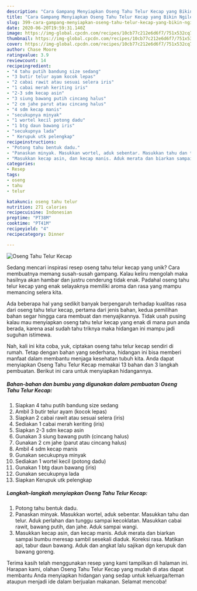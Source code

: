 ```yaml
---
description: "Cara Gampang Menyiapkan Oseng Tahu Telur Kecap yang Bikin Ngiler"
title: "Cara Gampang Menyiapkan Oseng Tahu Telur Kecap yang Bikin Ngiler"
slug: 399-cara-gampang-menyiapkan-oseng-tahu-telur-kecap-yang-bikin-ngiler
date: 2020-06-20T19:59:31.140Z
image: https://img-global.cpcdn.com/recipes/10cb77c212e6d6f7/751x532cq70/oseng-tahu-telur-kecap-foto-resep-utama.jpg
thumbnail: https://img-global.cpcdn.com/recipes/10cb77c212e6d6f7/751x532cq70/oseng-tahu-telur-kecap-foto-resep-utama.jpg
cover: https://img-global.cpcdn.com/recipes/10cb77c212e6d6f7/751x532cq70/oseng-tahu-telur-kecap-foto-resep-utama.jpg
author: Chase Moore
ratingvalue: 3.9
reviewcount: 14
recipeingredient:
- "4 tahu putih bandung size sedang"
- "3 butir telur ayam kocok lepas"
- "2 cabai rawit atau sesuai selera iris"
- "1 cabai merah keriting iris"
- "2-3 sdm kecap asin"
- "3 siung bawang putih cincang halus"
- "2 cm jahe parut atau cincang halus"
- "4 sdm kecap manis"
- "secukupnya minyak"
- "1 wortel kecil potong dadu"
- "1 btg daun bawang iris"
- "secukupnya lada"
- " Kerupuk utk pelengkap"
recipeinstructions:
- "Potong tahu bentuk dadu."
- "Panaskan minyak. Masukkan wortel, aduk sebentar. Masukkan tahu dan telur. Aduk perlahan dan tunggu sampai kecoklatan. Masukkan cabai rawit, bawang putih, dan jahe. Aduk sampai wangi."
- "Masukkan kecap asin, dan kecap manis. Aduk merata dan biarkan sampai bumbu meresap sambil sesekali diaduk. Koreksi rasa. Matikan api, tabur daun bawang. Aduk dan angkat lalu sajikan dgn kerupuk dan bawang goreng."
categories:
- Resep
tags:
- oseng
- tahu
- telur

katakunci: oseng tahu telur 
nutrition: 271 calories
recipecuisine: Indonesian
preptime: "PT38M"
cooktime: "PT41M"
recipeyield: "4"
recipecategory: Dinner

---
```



![Oseng Tahu Telur Kecap](https://img-global.cpcdn.com/recipes/10cb77c212e6d6f7/751x532cq70/oseng-tahu-telur-kecap-foto-resep-utama.jpg)

Sedang mencari inspirasi resep oseng tahu telur kecap yang unik? Cara membuatnya memang susah-susah gampang. Kalau keliru mengolah maka hasilnya akan hambar dan justru cenderung tidak enak. Padahal oseng tahu telur kecap yang enak selayaknya memiliki aroma dan rasa yang mampu memancing selera kita.



Ada beberapa hal yang sedikit banyak berpengaruh terhadap kualitas rasa dari oseng tahu telur kecap, pertama dari jenis bahan, kedua pemilihan bahan segar hingga cara membuat dan menyajikannya. Tidak usah pusing kalau mau menyiapkan oseng tahu telur kecap yang enak di mana pun anda berada, karena asal sudah tahu triknya maka hidangan ini mampu jadi suguhan istimewa.


Nah, kali ini kita coba, yuk, ciptakan oseng tahu telur kecap sendiri di rumah. Tetap dengan bahan yang sederhana, hidangan ini bisa memberi manfaat dalam membantu menjaga kesehatan tubuh kita. Anda dapat menyiapkan Oseng Tahu Telur Kecap memakai 13 bahan dan 3 langkah pembuatan. Berikut ini cara untuk menyiapkan hidangannya.

<!--inarticleads1-->

##### Bahan-bahan dan bumbu yang digunakan dalam pembuatan Oseng Tahu Telur Kecap:

1. Siapkan 4 tahu putih bandung size sedang
1. Ambil 3 butir telur ayam (kocok lepas)
1. Siapkan 2 cabai rawit atau sesuai selera (iris)
1. Sediakan 1 cabai merah keriting (iris)
1. Siapkan 2-3 sdm kecap asin
1. Gunakan 3 siung bawang putih (cincang halus)
1. Gunakan 2 cm jahe (parut atau cincang halus)
1. Ambil 4 sdm kecap manis
1. Gunakan secukupnya minyak
1. Sediakan 1 wortel kecil (potong dadu)
1. Gunakan 1 btg daun bawang (iris)
1. Gunakan secukupnya lada
1. Siapkan  Kerupuk utk pelengkap




<!--inarticleads2-->

##### Langkah-langkah menyiapkan Oseng Tahu Telur Kecap:

1. Potong tahu bentuk dadu.
1. Panaskan minyak. Masukkan wortel, aduk sebentar. Masukkan tahu dan telur. Aduk perlahan dan tunggu sampai kecoklatan. Masukkan cabai rawit, bawang putih, dan jahe. Aduk sampai wangi.
1. Masukkan kecap asin, dan kecap manis. Aduk merata dan biarkan sampai bumbu meresap sambil sesekali diaduk. Koreksi rasa. Matikan api, tabur daun bawang. Aduk dan angkat lalu sajikan dgn kerupuk dan bawang goreng.




Terima kasih telah menggunakan resep yang kami tampilkan di halaman ini. Harapan kami, olahan Oseng Tahu Telur Kecap yang mudah di atas dapat membantu Anda menyiapkan hidangan yang sedap untuk keluarga/teman ataupun menjadi ide dalam berjualan makanan. Selamat mencoba!
